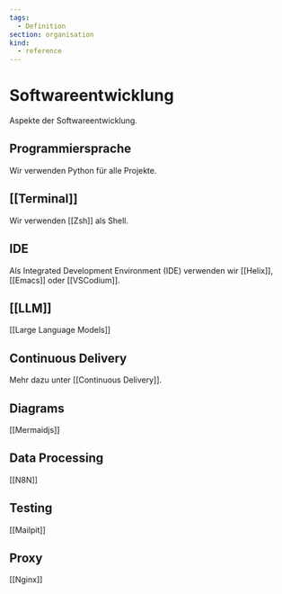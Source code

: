 ```yaml
---
tags:
  - Definition
section: organisation
kind:
  - reference
---
```

# Softwareentwicklung

Aspekte der Softwareentwicklung.

## Programmiersprache

Wir verwenden Python für alle Projekte.

## [[Terminal]]

Wir verwenden [[Zsh]] als Shell.

## IDE

Als Integrated Development Environment (IDE) verwenden wir  [[Helix]], [[Emacs]] oder [[VSCodium]].

## [[LLM]]

[[Large Language Models]]

## Continuous Delivery

Mehr dazu unter [[Continuous Delivery]].

## Diagrams

[[Mermaidjs]]

## Data Processing

[[N8N]]

## Testing

[[Mailpit]]

## Proxy

[[Nginx]]